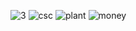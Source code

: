 ![3](https://user-images.githubusercontent.com/88081491/128345312-7e633c94-15a2-4339-9e88-46aa819454ac.jpg)
![csc](https://user-images.githubusercontent.com/88081491/128348641-a48b2555-80ec-48f7-a5bb-9c08be4598e4.jpg)
![plant](https://user-images.githubusercontent.com/88081491/128348722-6418f4cd-718a-499d-85ff-88befab026a7.jpg)
![money](https://user-images.githubusercontent.com/88081491/128345221-9f2d7eef-0b19-4ec9-9449-c3be370cd701.jpg)
